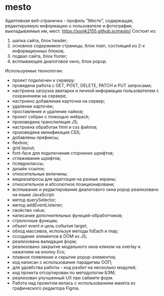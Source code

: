 # mesto
Адаптивная веб-страничка - профиль "Место", содержащая, редактируемую информацию о пользователе и фотографии, выкладываемые им, мест.
https://sonik2155.github.io/mesto/
Состоит из:
1. шапка сайта, блок header;
2. основное содержимое страницы, блок main, состоящий из 2-х информционных блоков;
3. подвал сайта, блок footer;
4. всплывающее диалоговое окно, блок popup.

Используемые технологии:
* проект подключен к серверу:
* проведена работа с GET, POST, DELETE, PATCH и PUT запросами;
* настроена загрузка аватарки и личной информации пользователем с сохранением на сервере;
* настроено добавление карточки на сервер;
* удаление карточек;
* проставление и удаление лайков;
* проект собран с помощью webpack;
* произведена транспиляция JS;
* настроена обработак html и css файлов;
* произведена минификация CSS;
* добавлены префиксы;
* flexbox;
* grid layout;
* font-face для подключения сторонних шрифтов;
* сглаживание шрифтов;
* псевдоклассы;
* дизайн ссылок;
* относительные величины;
* медиазапросы для адаптации на разные экраны;
* относительное и абсолютное позиционировани;
* всплывание и редактирование диалогового окна popup реализовано на языке JavaScript:
* метод querySelector;
* метод addEventListener;
* свойство value;
* написание дополнительных функций-обработчиков;
* стрелочные функции;
* объект event и цель события target;
* обход массивов, используя методы foEach и map;
* cсоздание элементов в DOM из JS;
* реализована валидация форм;
* реализовано закрытие модального окна кликом на overlay и нажатием на кнопку Ecs;
* плавное появление и скрытие popup-элементов;
* код написан с использование парадигмы ООП;
* для удовбства работы - код разбит на несколько модулей;
* код проекта отсортирован по методологии БЭМ;
* реализован улучшенный UX при сабмите форм.
* Работа над проектом велась с использованием макета из графического редактора Figma.
